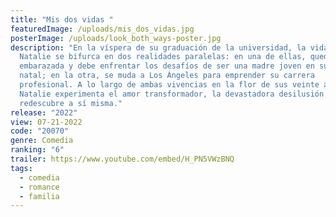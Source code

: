 ```yaml
---
title: "Mis dos vidas "
featuredImage: /uploads/mis_dos_vidas.jpg
posterImage: /uploads/look_both_ways-poster.jpg
description: "En la víspera de su graduación de la universidad, la vida de
  Natalie se bifurca en dos realidades paralelas: en una de ellas, queda
  embarazada y debe enfrentar los desafíos de ser una madre joven en su Texas
  natal; en la otra, se muda a Los Ángeles para emprender su carrera
  profesional. A lo largo de ambas vivencias en la flor de sus veinte años,
  Natalie experimenta el amor transformador, la devastadora desilusión y se
  redescubre a sí misma."
release: "2022"
view: 07-21-2022
code: "20070"
genre: Comedia
ranking: "6"
trailer: https://www.youtube.com/embed/H_PN5VWzBNQ
tags:
  - comedia
  - romance
  - familia
---
```

